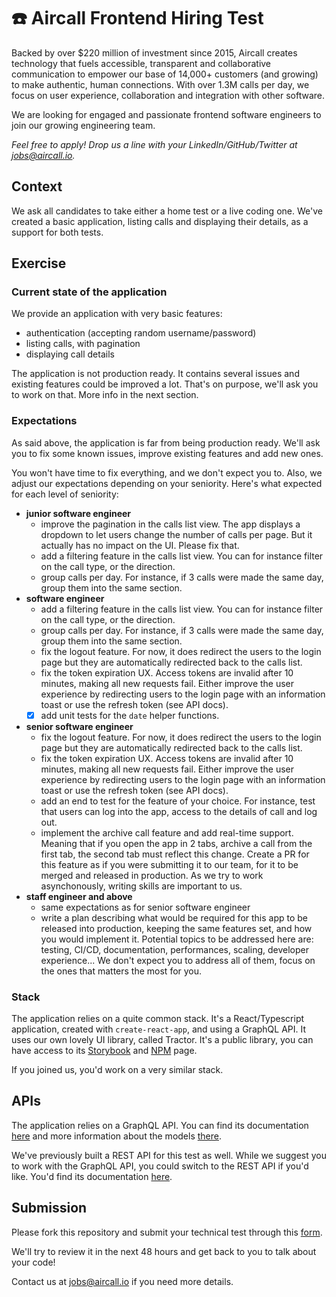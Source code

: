 # :phone: Aircall Frontend Hiring Test

Backed by over $220 million of investment since 2015, Aircall creates technology that fuels accessible, transparent and collaborative communication to empower our base of 14,000+ customers (and growing) to make authentic, human connections. With over 1.3M calls per day, we focus on user experience, collaboration and integration with other software.

We are looking for engaged and passionate frontend software engineers to join our growing engineering team.

_Feel free to apply! Drop us a line with your LinkedIn/GitHub/Twitter at jobs@aircall.io._

## Context

We ask all candidates to take either a home test or a live coding one. We've created a basic application, listing calls and displaying their details, as a support for both tests.

## Exercise

### Current state of the application

We provide an application with very basic features:

- authentication (accepting random username/password)
- listing calls, with pagination
- displaying call details

The application is not production ready. It contains several issues and existing features could be improved a lot. That's on purpose, we'll ask you to work on that. More info in the next section.

### Expectations

As said above, the application is far from being production ready. We'll ask you to fix some known issues, improve existing features and add new ones.

You won't have time to fix everything, and we don't expect you to. Also, we adjust our expectations depending on your seniority. Here's what expected for each level of seniority:

- **junior software engineer**
  - improve the pagination in the calls list view. The app displays a dropdown to let users change the number of calls per page. But it actually has no impact on the UI. Please fix that.
  - add a filtering feature in the calls list view. You can for instance filter on the call type, or the direction.
  - group calls per day. For instance, if 3 calls were made the same day, group them into the same section.
- **software engineer**
  - add a filtering feature in the calls list view. You can for instance filter on the call type, or the direction.
  - group calls per day. For instance, if 3 calls were made the same day, group them into the same section.
  - fix the logout feature. For now, it does redirect the users to the login page but they are automatically redirected back to the calls list.
  - fix the token expiration UX. Access tokens are invalid after 10 minutes, making all new requests fail. Either improve the user experience by redirecting users to the login page with an information toast or use the refresh token (see API docs).
  - [X] add unit tests for the `date` helper functions.
- **senior software engineer**
  - fix the logout feature. For now, it does redirect the users to the login page but they are automatically redirected back to the calls list.
  - fix the token expiration UX. Access tokens are invalid after 10 minutes, making all new requests fail. Either improve the user experience by redirecting users to the login page with an information toast or use the refresh token (see API docs).
  - add an end to test for the feature of your choice. For instance, test that users can log into the app, access to the details of call and log out.
  - implement the archive call feature and add real-time support. Meaning that if you open the app in 2 tabs, archive a call from the first tab, the second tab must reflect this change. Create a PR for this feature as if you were submitting it to our team, for it to be merged and released in production. As we try to work asynchonously, writing skills are important to us.
- **staff engineer and above**
  - same expectations as for senior software engineer
  - write a plan describing what would be required for this app to be released into production, keeping the same features set, and how you would implement it. Potential topics to be addressed here are: testing, CI/CD, documentation, performances, scaling, developer experience... We don't expect you to address all of them, focus on the ones that matters the most for you.

### Stack

The application relies on a quite common stack. It's a React/Typescript application, created with `create-react-app`, and using a GraphQL API. It uses our own lovely UI library, called Tractor. It's a public library, you can have access to its [Storybook](http://tractor.aircall.io/) and [NPM](https://www.npmjs.com/package/@aircall/tractor) page.

If you joined us, you'd work on a very similar stack.

## APIs

The application relies on a GraphQL API. You can find its documentation [here](documentation/GRAPHQL_API.md) and more information about the models [there](documentation/MODELS.md).

We've previously built a REST API for this test as well. While we suggest you to work with the GraphQL API, you could switch to the REST API if you'd like. You'd find its documentation [here](documentation/REST_API.md).

## Submission

Please fork this repository and submit your technical test through this [form](https://forms.gle/1TG1snJoGgvPKox5A).

We'll try to review it in the next 48 hours and get back to you to talk about your code!

Contact us at jobs@aircall.io if you need more details.
